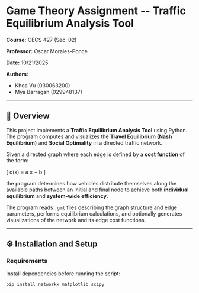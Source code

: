 
# Game Theory Assignment -- Traffic Equilibrium Analysis Tool

**Course:** CECS 427 (Sec. 02)

**Professor:** Oscar Morales-Ponce

**Date:** 10/21/2025

**Authors:**

- Khoa Vu (030063200)
- Mya Barragan (029948137)

---

## 🧠 Overview

This project implements a **Traffic Equilibrium Analysis Tool** using Python. The program computes and visualizes the **Travel Equilibrium (Nash Equilibrium)** and **Social Optimality** in a directed traffic network.  

Given a directed graph where each edge is defined by a **cost function** of the form:

\[
c(x) = a x + b
\]

the program determines how vehicles distribute themselves along the available paths between an initial and final node to achieve both **individual equilibrium** and **system-wide efficiency**.

The program reads `.gml` files describing the graph structure and edge parameters, performs equilibrium calculations, and optionally generates visualizations of the network and its edge cost functions.

---

## ⚙️ Installation and Setup

### Requirements

Install dependencies before running the script:

```bash
pip install networkx matplotlib scipy

